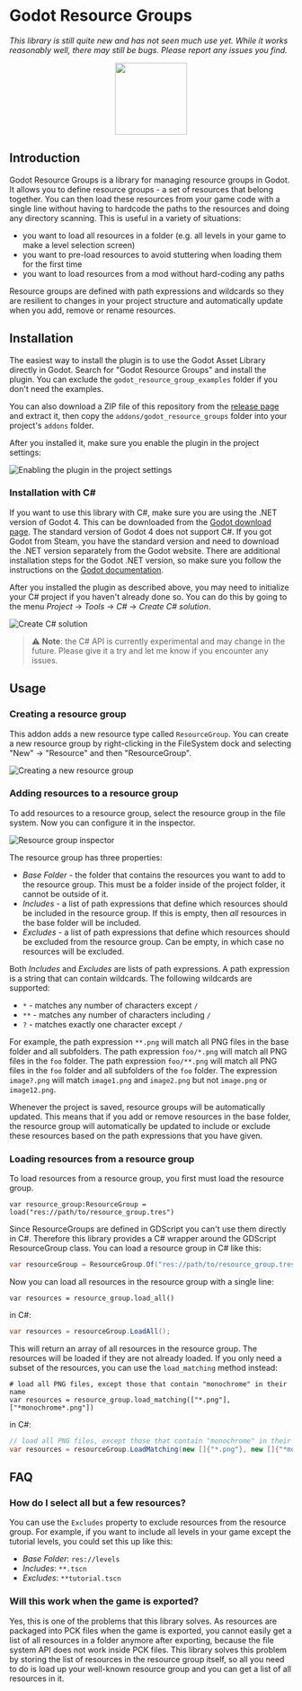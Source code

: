 # Godot Resource Groups

_This library is still quite new and has not seen much use yet. While it works reasonably well, there may still be bugs. Please report any issues you find._

<!--suppress HtmlDeprecatedAttribute -->
<p align="center"><img height="128" src="icon.svg" width="128"/></p>

## Introduction

Godot Resource Groups is a library for managing resource groups in Godot. It allows you to define resource groups - a set of resources that belong together. You can then load these resources from your game code with a single line without having to hardcode the paths to the resources and doing any directory scanning. This is useful in a variety of situations:

- you want to load all resources in a folder (e.g. all levels in your game to make a level selection screen)
- you want to pre-load resources to avoid stuttering when loading them for the first time 
- you want to load resources from a mod without hard-coding any paths

Resource groups are defined with path expressions and wildcards so they are resilient to changes in your project structure and automatically update when you add, remove or rename resources.

## Installation

The easiest way to install the plugin is to use the Godot Asset Library directly in Godot. Search for "Godot Resource Groups" and install the plugin. You can exclude the `godot_resource_group_examples` folder if you don't need the examples. 

You can also download a ZIP file of this repository from the [release page](https://github.com/derkork/godot-resource-groups/releases) and extract it, then copy the `addons/godot_resource_groups` folder into your project's `addons` folder.

After you installed it, make sure you enable the plugin in the project settings:

![Enabling the plugin in the project settings](manual/images/enable_the_plugin.png)


### Installation with C#

If you want to use this library with C#, make sure you are using the .NET version of Godot 4. This can be downloaded from the [Godot download page](https://godotengine.org/download). The standard version of Godot 4 does not support C#. If you got Godot from Steam, you have the standard version and need to download the .NET version separately from the Godot website. There are additional installation steps for the Godot .NET version, so make sure you follow the instructions on the [Godot documentation](https://docs.godotengine.org/en/stable/tutorials/scripting/c_sharp/c_sharp_basics.html).

After you installed the plugin as described above, you may need to initialize your C# project if you haven't already done so. You can do this by going to the menu _Project_ -> _Tools_ -> _C#_ -> _Create C# solution_.

![Create C# solution](manual/images/create_csharp_solution.png)

> ⚠️ **Note**: the C# API is currently experimental and may change in the future. Please give it a try and let me know if you encounter any issues.


## Usage
### Creating a resource group

This addon adds a new resource type called `ResourceGroup`. You can create a new resource group by right-clicking in the FileSystem dock and selecting "New" -> "Resource" and then "ResourceGroup".

![Creating a new resource group](manual/images/resource_group_creation.png)

### Adding resources to a resource group

To add resources to a resource group, select the resource group in the file system. Now you can configure it in the inspector. 

![Resource group inspector](manual/images/inspector.png)

The resource group has three properties:

- _Base Folder_ - the folder that contains the resources you want to add to the resource group. This must be a folder inside of the project folder, it cannot be outside of it.
- _Includes_ - a list of path expressions that define which resources should be included in the resource group. If this is empty, then _all_ resources in the base folder will be included.
- _Excludes_ - a list of path expressions that define which resources should be excluded from the resource group. Can be empty, in which case no resources will be excluded.

Both _Includes_ and _Excludes_ are lists of path expressions. A path expression is a string that can contain wildcards. The following wildcards are supported:

- `*` - matches any number of characters except `/`
- `**` - matches any number of characters including `/`
- `?` - matches exactly one character except `/`

For example, the path expression `**.png` will match all PNG files in the base folder and all subfolders. The path expression `foo/*.png` will match all PNG files in the `foo` folder. The path expression `foo/**.png` will match all PNG files in the `foo` folder and all subfolders of the `foo` folder. The expression `image?.png` will match `image1.png` and `image2.png` but not `image.png` or `image12.png`.

Whenever the project is saved, resource groups will be automatically updated. This means that if you add or remove resources in the base folder, the resource group will automatically be updated to include or exclude these resources based on the path expressions that you have given.

### Loading resources from a resource group

To load resources from a resource group, you first must load the resource group.

```gdscript
var resource_group:ResourceGroup = load("res://path/to/resource_group.tres")
```

Since ResourceGroups are defined in GDScript you can't use them directly in C#. Therefore this library provides a C# wrapper around the GDScript ResourceGroup class. You can load a resource group in C# like this:

```csharp
var resourceGroup = ResourceGroup.Of("res://path/to/resource_group.tres");
``` 

Now you can load all resources in the resource group with a single line:

```gdscript
var resources = resource_group.load_all()
```

in C#:

```csharp
var resources = resourceGroup.LoadAll();
```

This will return an array of all resources in the resource group. The resources will be loaded if they are not already loaded. If you only need a subset of the resources, you can use the `load_matching` method instead:

```gdscript
# load all PNG files, except those that contain "monochrome" in their name
var resources = resource_group.load_matching(["*.png"], ["*monochrome*.png"])
```

in C#:

```csharp
// load all PNG files, except those that contain "monochrome" in their name
var resources = resourceGroup.LoadMatching(new []{"*.png"}, new []{"*monochrome*.png"});
```

## FAQ

### How do I select all but a few resources?

You can use the `Excludes` property to exclude resources from the resource group. For example, if you want to include all levels in your game except the tutorial levels, you could set this up like this:

- _Base Folder_: `res://levels`
- _Includes_: `**.tscn`
- _Excludes_: `**tutorial.tscn`

### Will this work when the game is exported?

Yes, this is one of the problems that this library solves. As resources are packaged into PCK files when the game is exported, you cannot easily get a list of all resources in a folder anymore after exporting, because the file system API does not work inside PCK files. This library solves this problem by storing the list of resources in the resource group itself, so all you need to do is load up your well-known resource group and you can get a list of all resources in it.